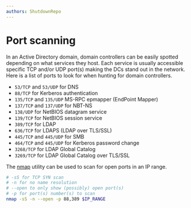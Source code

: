 ```yaml
---
authors: ShutdownRepo
---
```


# Port scanning

In an Active Directory domain, domain controllers can be easily spotted depending on what services they host. Each service is usually accessible specific TCP and/or UDP port(s) making the DCs stand out in the network. Here is a list of ports to look for when hunting for domain controllers.

* `53/TCP` and `53/UDP` for DNS
* `88/TCP` for Kerberos authentication
* `135/TCP` and `135/UDP` MS-RPC epmapper (EndPoint Mapper)
* `137/TCP` and `137/UDP` for NBT-NS
* `138/UDP` for NetBIOS datagram service
* `139/TCP` for NetBIOS session service
* `389/TCP` for LDAP
* `636/TCP` for LDAPS (LDAP over TLS/SSL)
* `445/TCP` and `445/UDP` for SMB
* `464/TCP` and `445/UDP` for Kerberos password change
* `3268/TCP` for LDAP Global Catalog
* `3269/TCP` for LDAP Global Catalog over TLS/SSL

The [nmap](https://nmap.org/) utility can be used to scan for open ports in an IP range.

```bash
# -sS for TCP SYN scan
# -n for no name resolution
# --open to only show (possibly) open port(s)
# -p for port(s) number(s) to scan
nmap -sS -n --open -p 88,389 $IP_RANGE
```

